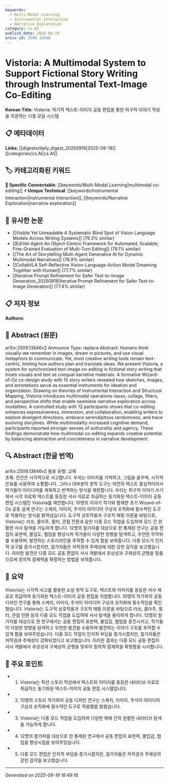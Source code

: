 ```yaml
---
keywords:
  - Multi-Modal Learning
  - Instrumental Interaction
  - Narrative Exploration
category: cs.AI
publish_date: 2025-09-19
arxiv_id: 2509.13646
---
```


<!-- KEYWORD_LINKING_METADATA:
{
  "processed_timestamp": "2025-09-22 21:18:11.134848",
  "vocabulary_version": "1.0",
  "selected_keywords": [
    "Multi-Modal Learning",
    "Instrumental Interaction",
    "Narrative Exploration"
  ],
  "rejected_keywords": [
    "Cognitive Load"
  ],
  "similarity_scores": {
    "Multi-Modal Learning": 0.82,
    "Instrumental Interaction": 0.7,
    "Narrative Exploration": 0.65
  },
  "extraction_method": "AI_prompt_based",
  "budget_applied": true
}
-->


# Vistoria: A Multimodal System to Support Fictional Story Writing through Instrumental Text-Image Co-Editing

**Korean Title:** Vistoria: 악기적 텍스트-이미지 공동 편집을 통한 허구적 이야기 작성을 지원하는 다중 모달 시스템

## 📋 메타데이터

**Links**: [[digests/daily_digest_20250919|2025-09-19]]   [[categories/cs.AI|cs.AI]]

## 🏷️ 카테고리화된 키워드
**🔗 Specific Connectable**: [[keywords/Multi-Modal Learning|multimodal co-editing]]
**⚡ Unique Technical**: [[keywords/Instrumental Interaction|Instrumental Interaction]], [[keywords/Narrative Exploration|narrative exploration]]

## 🔗 유사한 논문
- [[Visible Yet Unreadable A Systematic Blind Spot of Vision Language Models Across Writing Systems]] (79.3% similar)
- [[EdiVal-Agent An Object-Centric Framework for Automated, Scalable, Fine-Grained Evaluation of Multi-Turn Editing]] (79.1% similar)
- [[The Art of Storytelling Multi-Agent Generative AI for Dynamic Multimodal Narratives]] (78.9% similar)
- [[CollabVLA Self-Reflective Vision-Language-Action Model Dreaming Together with Human]] (77.7% similar)
- [[Iterative Prompt Refinement for Safer Text-to-Image Generation_20250918|Iterative Prompt Refinement for Safer Text-to-Image Generation]] (77.4% similar)

## 📋 저자 정보

**Authors:** 

## 📄 Abstract (원문)

arXiv:2509.13646v2 Announce Type: replace 
Abstract: Humans think visually-we remember in images, dream in pictures, and use visual metaphors to communicate. Yet, most creative writing tools remain text-centric, limiting how authors plan and translate ideas. We present Vistoria, a system for synchronized text-image co-editing in fictional story writing that treats visuals and text as coequal narrative materials. A formative Wizard-of-Oz co-design study with 10 story writers revealed how sketches, images, and annotations serve as essential instruments for ideation and organization. Drawing on theories of Instrumental Interaction and Structural Mapping, Vistoria introduces multimodal operations-lasso, collage, filters, and perspective shifts that enable seamless narrative exploration across modalities. A controlled study with 12 participants shows that co-editing enhances expressiveness, immersion, and collaboration, enabling writers to explore divergent directions, embrace serendipitous randomness, and trace evolving storylines. While multimodality increased cognitive demand, participants reported stronger senses of authorship and agency. These findings demonstrate how multimodal co-editing expands creative potential by balancing abstraction and concreteness in narrative development.

## 🔍 Abstract (한글 번역)

arXiv:2509.13646v2 발표 유형: 교체  
초록: 인간은 시각적으로 사고합니다. 우리는 이미지를 기억하고, 그림을 꿈꾸며, 시각적 은유를 사용하여 소통합니다. 그러나 대부분의 창작 도구는 여전히 텍스트 중심적이어서 작가들이 아이디어를 계획하고 번역하는 방식을 제한합니다. 우리는 허구적 이야기 쓰기에서 시각 자료와 텍스트를 동등한 서사 자료로 취급하는 동기화된 텍스트-이미지 공동 편집 시스템인 Vistoria를 제안합니다. 10명의 이야기 작가와 함께한 초기 Wizard-of-Oz 공동 설계 연구는 스케치, 이미지, 주석이 아이디어 구상과 조직화에 필수적인 도구로 작용하는 방식을 밝혀냈습니다. 도구적 상호작용과 구조적 매핑 이론을 바탕으로, Vistoria는 라쏘, 콜라주, 필터, 관점 전환과 같은 다중 모드 작업을 도입하여 모드 간 원활한 서사 탐색을 가능하게 합니다. 12명의 참가자를 대상으로 한 통제된 연구는 공동 편집이 표현력, 몰입도, 협업을 향상시켜 작가들이 다양한 방향을 탐색하고, 우연한 무작위를 수용하며, 발전하는 스토리라인을 추적할 수 있게 함을 보여줍니다. 다중 모드가 인지적 요구를 증가시켰지만, 참가자들은 저작권과 주체성에 대한 강한 감각을 보고했습니다. 이러한 발견은 다중 모드 공동 편집이 서사 개발에서 추상성과 구체성의 균형을 맞춤으로써 창의적 잠재력을 확장하는 방법을 보여줍니다.

## 📝 요약

Vistoria는 시각적 사고를 활용한 소설 창작 도구로, 텍스트와 이미지를 동등한 서사 재료로 취급하여 동기화된 텍스트-이미지 공동 편집을 지원합니다. 10명의 작가와의 공동 디자인 연구를 통해 스케치, 이미지, 주석이 아이디어 구상과 조직화에 필수적임을 확인했습니다. Vistoria는 도구적 상호작용과 구조적 매핑 이론을 바탕으로 라쏘, 콜라주, 필터, 관점 전환 등의 다중 모드 작업을 도입하여 서사 탐색을 용이하게 합니다. 12명의 참가자를 대상으로 한 연구에서는 공동 편집이 표현력, 몰입감, 협업을 증진시키고, 작가들이 다양한 방향을 탐색하고 우연한 발견을 수용하며 발전하는 이야기 구조를 추적할 수 있게 함을 보여주었습니다. 다중 모드 작업이 인지적 부담을 증가시켰지만, 참가자들은 저작권과 주체성이 강화되었다고 보고했습니다. 이러한 결과는 다중 모드 공동 편집이 서사 개발에서 추상성과 구체성의 균형을 맞추어 창의적 잠재력을 확장함을 시사합니다.

## 🎯 주요 포인트

- 1. Vistoria는 픽션 스토리 작성에서 텍스트와 이미지를 동등한 내러티브 자료로 취급하는 동기화된 텍스트-이미지 공동 편집 시스템입니다.

- 2. 10명의 스토리 작가와의 공동 디자인 연구는 스케치, 이미지, 주석이 아이디어 구상과 조직화에 필수적인 도구로 작용함을 밝혔습니다.

- 3. Vistoria는 다중 모드 작업을 도입하여 다양한 매체 간의 원활한 내러티브 탐색을 가능하게 합니다.

- 4. 12명의 참가자를 대상으로 한 통제된 연구에서 공동 편집이 표현력, 몰입감, 협업을 향상시킴을 보여주었습니다.

- 5. 다중 모드 편집은 인지적 부담을 증가시켰지만, 참가자들은 저작권과 주체성의 강한 감각을 보고했습니다.

---

*Generated on 2025-09-19 16:49:16*